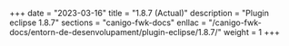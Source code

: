 +++
date        = "2023-03-16"
title       = "1.8.7 (Actual)"
description = "Plugin eclipse 1.8.7"
sections    = "canigo-fwk-docs"
enllac		= "/canigo-fwk-docs/entorn-de-desenvolupament/plugin-eclipse/1.8.7/"
weight		= 1
+++
